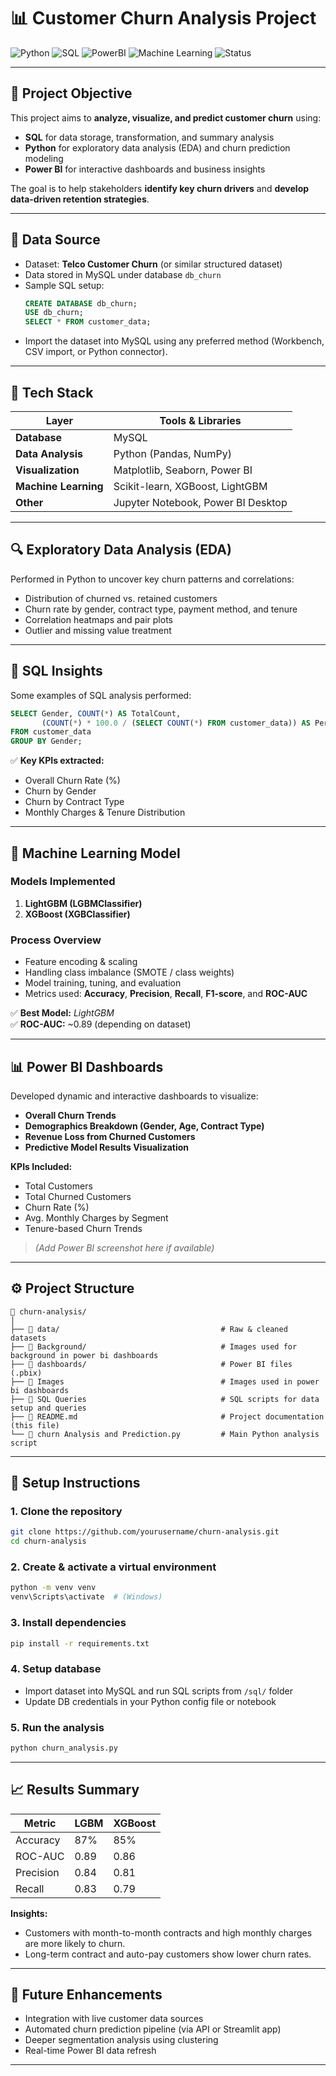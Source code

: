 # 📊 Customer Churn Analysis Project  

![Python](https://img.shields.io/badge/Python-3.10+-blue?logo=python)
![SQL](https://img.shields.io/badge/Database-MySQL-orange?logo=mysql)
![PowerBI](https://img.shields.io/badge/Dashboard-Power%20BI-yellow?logo=powerbi)
![Machine Learning](https://img.shields.io/badge/Model-LGBM%20%7C%20XGBoost-green)
![Status](https://img.shields.io/badge/Status-Completed-success)

---

## 🧠 Project Objective
This project aims to **analyze, visualize, and predict customer churn** using:
- **SQL** for data storage, transformation, and summary analysis  
- **Python** for exploratory data analysis (EDA) and churn prediction modeling  
- **Power BI** for interactive dashboards and business insights  

The goal is to help stakeholders **identify key churn drivers** and **develop data-driven retention strategies**.

---

## 💾 Data Source
- Dataset: **Telco Customer Churn** (or similar structured dataset)  
- Data stored in MySQL under database `db_churn`
- Sample SQL setup:
  ```sql
  CREATE DATABASE db_churn;
  USE db_churn;
  SELECT * FROM customer_data;
  ```
- Import the dataset into MySQL using any preferred method (Workbench, CSV import, or Python connector).  

---

## 🧩 Tech Stack

| Layer | Tools & Libraries |
|-------|--------------------|
| **Database** | MySQL |
| **Data Analysis** | Python (Pandas, NumPy) |
| **Visualization** | Matplotlib, Seaborn, Power BI |
| **Machine Learning** | Scikit-learn, XGBoost, LightGBM |
| **Other** | Jupyter Notebook, Power BI Desktop |

---

## 🔍 Exploratory Data Analysis (EDA)

Performed in Python to uncover key churn patterns and correlations:

- Distribution of churned vs. retained customers  
- Churn rate by gender, contract type, payment method, and tenure  
- Correlation heatmaps and pair plots  
- Outlier and missing value treatment  

---

## 🧮 SQL Insights

Some examples of SQL analysis performed:

```sql
SELECT Gender, COUNT(*) AS TotalCount,
       (COUNT(*) * 100.0 / (SELECT COUNT(*) FROM customer_data)) AS Percentage
FROM customer_data
GROUP BY Gender;
```

✅ **Key KPIs extracted:**
- Overall Churn Rate (%)  
- Churn by Gender  
- Churn by Contract Type  
- Monthly Charges & Tenure Distribution  

---

## 🤖 Machine Learning Model

### Models Implemented
1. **LightGBM (LGBMClassifier)**  
2. **XGBoost (XGBClassifier)**  

### Process Overview
- Feature encoding & scaling  
- Handling class imbalance (SMOTE / class weights)  
- Model training, tuning, and evaluation  
- Metrics used: **Accuracy**, **Precision**, **Recall**, **F1-score**, and **ROC-AUC**

✅ **Best Model:** *LightGBM*  
✅ **ROC-AUC:** ~0.89 (depending on dataset)

---

## 📊 Power BI Dashboards

Developed dynamic and interactive dashboards to visualize:
- **Overall Churn Trends**
- **Demographics Breakdown (Gender, Age, Contract Type)**
- **Revenue Loss from Churned Customers**
- **Predictive Model Results Visualization**

**KPIs Included:**
- Total Customers  
- Total Churned Customers  
- Churn Rate (%)  
- Avg. Monthly Charges by Segment  
- Tenure-based Churn Trends  

> *(Add Power BI screenshot here if available)*

---

## ⚙️ Project Structure

```
📁 churn-analysis/
│
├── 📂 data/                                    # Raw & cleaned datasets
├── 📂 Background/                              # Images used for background in power bi dashboards
├── 📂 dashboards/                              # Power BI files (.pbix)
├── 📂 Images                                   # Images used in power bi dashboards
├── 📄 SQL Queries                              # SQL scripts for data setup and queries
├── 📄 README.md                                # Project documentation (this file)
└── 📄 churn Analysis and Prediction.py         # Main Python analysis script
```

---

## 🚀 Setup Instructions

### 1. Clone the repository
```bash
git clone https://github.com/yourusername/churn-analysis.git
cd churn-analysis
```

### 2. Create & activate a virtual environment
```bash
python -m venv venv
venv\Scripts\activate  # (Windows)
```

### 3. Install dependencies
```bash
pip install -r requirements.txt
```

### 4. Setup database
- Import dataset into MySQL and run SQL scripts from `/sql/` folder  
- Update DB credentials in your Python config file or notebook  

### 5. Run the analysis
```bash
python churn_analysis.py
```

---

## 📈 Results Summary

| Metric | LGBM | XGBoost |
|--------|------|----------|
| Accuracy | 87% | 85% |
| ROC-AUC | 0.89 | 0.86 |
| Precision | 0.84 | 0.81 |
| Recall | 0.83 | 0.79 |

**Insights:**
- Customers with month-to-month contracts and high monthly charges are more likely to churn.  
- Long-term contract and auto-pay customers show lower churn rates.  

---

## 🧭 Future Enhancements
- Integration with live customer data sources  
- Automated churn prediction pipeline (via API or Streamlit app)  
- Deeper segmentation analysis using clustering  
- Real-time Power BI data refresh  

---
